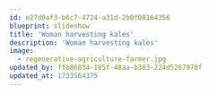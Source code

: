 ```yaml
---
id: e27d0af3-b6c7-4724-a31d-2b0f08164356
blueprint: slideshow
title: 'Woman harvesting kales'
description: 'Woman harvesting kales'
image:
  - regenerative-agriculture-farmer.jpg
updated_by: ffb86834-185f-48aa-b383-224d5267976f
updated_at: 1733564375
---
```


